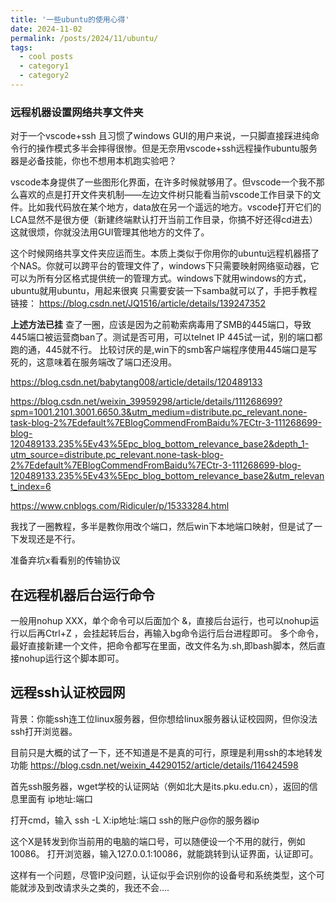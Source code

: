 ```yaml
---
title: '一些ubuntu的使用心得'
date: 2024-11-02
permalink: /posts/2024/11/ubuntu/
tags:
  - cool posts
  - category1
  - category2
---
```


### 远程机器设置网络共享文件夹

对于一个vscode+ssh 且习惯了windows GUI的用户来说，一只脚直接踩进纯命令行的操作模式多半会摔得很惨。但是无奈用vscode+ssh远程操作ubuntu服务器是必备技能，你也不想用本机跑实验吧？

vscode本身提供了一些图形化界面，在许多时候就够用了。但vscode一个我不那么喜欢的点是打开文件夹机制——左边文件树只能看当前vscode工作目录下的文件。比如我代码放在某个地方，data放在另一个遥远的地方。vscode打开它们的LCA显然不是很方便（新建终端默认打开当前工作目录，你搞不好还得cd进去）
这就很烦，你就没法用GUI管理其他地方的文件了。

这个时候网络共享文件夹应运而生。本质上类似于你用你的ubuntu远程机器搭了个NAS。你就可以跨平台的管理文件了，windows下只需要映射网络驱动器，它可以为所有分区格式提供统一的管理方式。windows下就用windows的方式，ubuntu就用ubuntu，用起来很爽
只需要安装一下samba就可以了，手把手教程链接：
https://blog.csdn.net/JQ1516/article/details/139247352

**上述方法已挂**
查了一圈，应该是因为之前勒索病毒用了SMB的445端口，导致445端口被运营商ban了。测试是否可用，可以telnet IP 445试一试，别的端口都跑的通，445就不行。
比较讨厌的是,win下的smb客户端程序使用445端口是写死的，这意味着在服务端改了端口还没用。

https://blog.csdn.net/babytang008/article/details/120489133

https://blog.csdn.net/weixin_39959298/article/details/111268699?spm=1001.2101.3001.6650.3&utm_medium=distribute.pc_relevant.none-task-blog-2%7Edefault%7EBlogCommendFromBaidu%7ECtr-3-111268699-blog-120489133.235%5Ev43%5Epc_blog_bottom_relevance_base2&depth_1-utm_source=distribute.pc_relevant.none-task-blog-2%7Edefault%7EBlogCommendFromBaidu%7ECtr-3-111268699-blog-120489133.235%5Ev43%5Epc_blog_bottom_relevance_base2&utm_relevant_index=6

https://www.cnblogs.com/Ridiculer/p/15333284.html

我找了一圈教程，多半是教你用改个端口，然后win下本地端口映射，但是试了一下发现还是不行。

准备弃坑x看看别的传输协议

## 在远程机器后台运行命令

一般用nohup XXX，单个命令可以后面加个 &，直接后台运行，也可以nohup运行以后再Ctrl+Z ，会挂起转后台，再输入bg命令运行后台进程即可。
多个命令，最好直接新建一个文件，把命令都写在里面，改文件名为.sh,即bash脚本，然后直接nohup运行这个脚本即可。

## 远程ssh认证校园网

背景：你能ssh连工位linux服务器，但你想给linux服务器认证校园网，但你没法ssh打开浏览器。

目前只是大概的试了一下，还不知道是不是真的可行，原理是利用ssh的本地转发功能
https://blog.csdn.net/weixin_44290152/article/details/116424598

首先ssh服务器，wget学校的认证网站（例如北大是its.pku.edu.cn），返回的信息里面有 ip地址:端口

打开cmd，输入 ssh -L X:ip地址:端口 ssh的账户@你的服务器ip

这个X是转发到你当前用的电脑的端口号，可以随便设一个不用的就行，例如10086。
打开浏览器，输入127.0.0.1:10086，就能跳转到认证界面，认证即可。

这样有一个问题，尽管IP没问题，认证似乎会识别你的设备号和系统类型，这个可能就涉及到改请求头之类的，我还不会....
